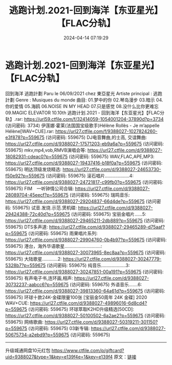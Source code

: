 ﻿---
title: 逃跑计划.2021-回到海洋【东亚星光】【FLAC分轨】
date: 2024-04-14 07:19:29
categories: WAV车载音乐、镜像
tags: 华语中文
---
# 逃跑计划.2021-回到海洋【东亚星光】【FLAC分轨】

回到海洋
逃跑計劃
Paru le 06/09/2021 chez 東亞星光
Artiste principal : 逃跑計劃
Genre : Musiques du monde
曲目:
01.梦中的你
02.琴岛漫步
03.暗示
04.你的爱情
05.海鸥
06.NOISE IN MY HEAD
07.只是感觉
08.没什么比你更难忘
09.MAGIC ELEVATOR
10.10th
逃跑计划.2021 - 回到海洋【东亚星光】【FLAC分轨】.rar: https://url59.ctfile.com/f/32414059-1054001204-37890d?p=3734
(访问密码: 3734)
伊莲娜·霍莱(法国国宝级歌手)Hélène Rollès - Je m’appelle Hélène[WAV+CUE].rar:
https://url27.ctfile.com/f/9388027-1027824260-e3f878?p=559675
(访问密码: 559675)
DJ电音舞曲,的士高, 交谊舞曲: https://url27.ctfile.com/d/9388027-17571203-eb9a6a?p=559675
(访问密码: 559675)
mkv,mp4,vob,RMVB演唱会等: https://url27.ctfile.com/d/9388027-18082931-cdeac0?p=559675
(访问密码: 559675)
WAV,FLAC,APE,MP3: https://url27.ctfile.com/d/9388027-19437416-b18f0a?p=559675
(访问密码: 559675)
明达顶级发烧精选: https://url27.ctfile.com/d/9388027-24653730-f50e92?p=559675
(访问密码: 559675)
滚石唱片...................4: https://url27.ctfile.com/d/9388027-24721817-c99fb0?p=559675
(访问密码: 559675)
FIM　一听钟情公司合辑: https://url27.ctfile.com/d/9388027-28089704-45eecf?p=559675
(访问密码: 559675)
瑞鸣音乐: https://url27.ctfile.com/d/9388027-29204837-66d4de?p=559675
(访问密码: 559675)
试音.发烧.示范.煲机碟: https://url27.ctfile.com/d/9388027-29424388-72c40d?p=559675
(访问密码: 559675)
宝丽金唱片......5: https://url27.ctfile.com/d/9388027-29465211-2db889?p=559675
(访问密码: 559675)
DTS多声道: https://url27.ctfile.com/d/9388027-29465289-d75aaf?p=559675
(访问密码: 559675)
雨果唱片系列: https://url27.ctfile.com/d/9388027-29904760-0b4b97?p=559675
(访问密码: 559675)
港台，海外华语歌星............................: https://url27.ctfile.com/d/9388027-30073965-8ec8aa?p=559675
(访问密码: 559675)
大陆歌星............2: https://url27.ctfile.com/d/9388027-30247779-5328b7?p=559675
(访问密码: 559675)
纯音乐...................3: https://url27.ctfile.com/d/9388027-30247851-00a191?p=559675
(访问密码: 559675)
有声电子书,连环画,相声: https://url27.ctfile.com/d/9388027-30732237-aabcc6?p=559675
(访问密码: 559675)
外语音乐.......6: https://url27.ctfile.com/d/9388027-39813360-64a61d?p=559675
(访问密码: 559675)
环球十款24K-金碟限量100张 [宝丽金50周年 24K 金碟] 2020 WAV+CUE: https://url27.ctfile.com/d/9388027-49896016-6d8cd4?p=559675
(访问密码: 559675)
环球萃取K2HD升级精选[50CD]: https://url27.ctfile.com/d/9388027-50100502-6a2ae2?p=559675
(访问密码: 559675)
网络歌曲: https://url27.ctfile.com/d/9388027-50319211-301150?p=559675
(访问密码: 559675)
03新专辑: https://url27.ctfile.com/d/9388027-50675734-a2ebd9?p=559675
(访问密码: 559675)
*****************************************************
升级城通网盘10元红包 https://www.ctfile.com/p/giftcard?uid=9388027&type=1&key=e139f4e=1&key=e139f4
原文：[链接](https://blog.sina.com.cn/s/blog_1647c7e760103155d.html)